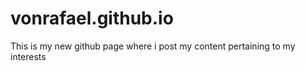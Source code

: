 # vonrafael.github.io
This is my new github page where i post my content pertaining to my interests
